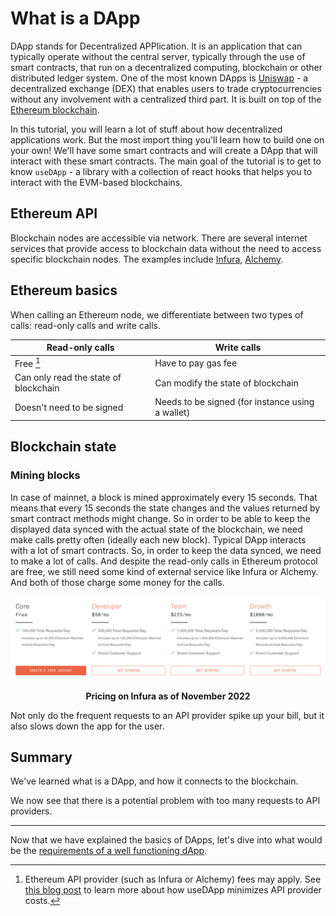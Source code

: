 # What is a DApp

DApp stands for Decentralized APPlication. It is an application that can typically operate without the central server, typically through the use of smart contracts, that run on a decentralized computing, blockchain or other distributed ledger system. One of the most known DApps is [Uniswap](https://app.uniswap.org) - a decentralized exchange (DEX) that enables users to trade cryptocurrencies without any involvement with a centralized third part. It is built on top of the [Ethereum blockchain](https://ethereum.org).

In this tutorial, you will learn a lot of stuff about how decentralized applications work. But the most import thing you'll learn how to build one on your own! We'll have some smart contracts and will create a DApp that will interact with these smart contracts. The main goal of the tutorial is to get to know `useDApp` - a library with a collection of react hooks that helps you to interact with the EVM-based blockchains.

## Ethereum API

Blockchain nodes are accessible via network. There are several internet services that provide access to blockchain data without the need to access specific blockchain nodes. The examples include [Infura](https://infura.io/), [Alchemy](https://www.alchemy.com/).

## Ethereum basics

When calling an Ethereum node, we differentiate between two types of calls: read-only calls and write calls.

| Read-only calls | Write calls |
| --- | --- |
| Free [^1] | Have to pay gas fee |
| Can only read the state of blockchain | Can modify the state of blockchain |
| Doesn't need to be signed | Needs to be signed (for instance using a wallet) |

[^1]: Ethereum API provider (such as Infura or Alchemy) fees may apply. See [this blog post](https://medium.com/truefieng/whats-new-in-usedapp-1-1-49fdbdf912b5) to learn more about how useDApp minimizes API provider costs. 

## Blockchain state

### Mining blocks

In case of mainnet, a block is mined approximately every 15 seconds. That means that every 15 seconds the state changes and the values returned by smart contract methods might change. So in order to be able to keep the displayed data synced with the actual state of the blockchain, we need make calls pretty often (ideally each new block).
Typical DApp interacts with a lot of smart contracts. So, in order to keep the data synced, we need to make a lot of calls. And despite the read-only calls in Ethereum protocol are free, we still need some kind of external service like Infura or Alchemy. And both of those charge some money for the calls.

![image](./assets/infura-pricing.png)
<p align = "center"> <b> Pricing on Infura as of November 2022 </b> </p>

Not only do the frequent requests to an API provider spike up your bill, but it also slows down the app for the user.

## Summary

We've learned what is a DApp, and how it connects to the blockchain.

We now see that there is a potential problem with too many requests to API providers.

---

Now that we have explained the basics of DApps, let's dive into what would be the [requirements of a well functioning dApp](./DApp%20Requirements).
